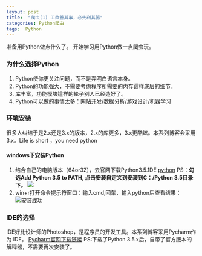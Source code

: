 ```yaml
---
layout: post
title:  "爬虫(1) 工欲善其事，必先利其器"
categories: Python爬虫
tags:  Python
---
```

准备用Python做点什么了。
开始学习用Python做一点爬虫玩。

### 为什么选择Python
1. Python使你更关注问题，而不是弄明白语言本身。
1. Python的功能强大，不需要考虑程序所需要的内存這样底层的细节。
1. 库丰富，功能模块這样的轮子别人已经造好了。 
1. Python可以做的事情太多：网站开发/数据分析/游戏设计/机器学习

### 环境安装
很多人纠结于是2.x还是3.x的版本，2.x的库更多，3.x更酷炫。本系列博客会采用3.x。Life is short ，you need python

#### windows下安装Python
1. 结合自己的电脑版本（64or32），去官网下载Python3.5.1DE 
[python](https://www.python.org/getit/)
PS：**勾选Add Python 3.5 to PATH, 点击安装自定义到安装到C：/Python 3.5目录下。**
![](http://7xq62e.com1.z0.glb.clouddn.com/install.png)
1. win+r打开命令提示符窗口：输入cmd,回车，输入python后查看结果：
![安装成功](http://7xq62e.com1.z0.glb.clouddn.com/install_success.png)

### IDE的选择

IDE好比设计师的Photoshop，是程序员的开发工具。本系列博客采用Pycharm作为 IDE。
[Pycharm官网下载链接](http://www.jetbrains.com/pycharm/download/#section=windows)
PS:下载了Python 3.5.x后，自带了官方版本的解释器，不需要再次安装了。














